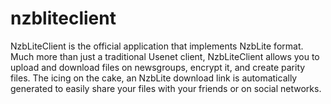 # nzbliteclient
NzbLiteClient is the official application that implements NzbLite format. Much more than just a traditional Usenet client, NzbLiteClient allows you to upload and download files on newsgroups, encrypt it, and create parity files. The icing on the cake, an NzbLite download link is automatically generated to easily share your files with your friends or on social networks.

